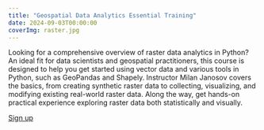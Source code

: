 ```yaml
---
title: "Geospatial Data Analytics Essential Training"
date: 2024-09-03T00:00:00
coverImg: raster.jpg
---
```




Looking for a comprehensive overview of raster data analytics in Python? An ideal fit for data scientists and geospatial practitioners, this course is designed to help you get started using vector data and various tools in Python, such as GeoPandas and Shapely. Instructor Milan Janosov covers the basics, from creating synthetic raster data to collecting, visualizing, and modifying existing real-world raster data. Along the way, get hands-on practical experience exploring raster data both statistically and visually. 

<!--more-->



[Sign up](https://www.linkedin.com/learning/geospatial-raster-data-analytics-in-python)

